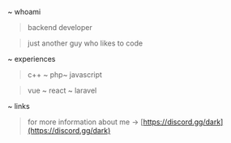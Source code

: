 ~ whoami
> backend developer

> just another guy who likes to code

~ experiences
> c++ ~ php~ javascript

> vue ~ react ~ laravel

~ links
> for more information about me -> [https://discord.gg/dark](https://discord.gg/dark)
